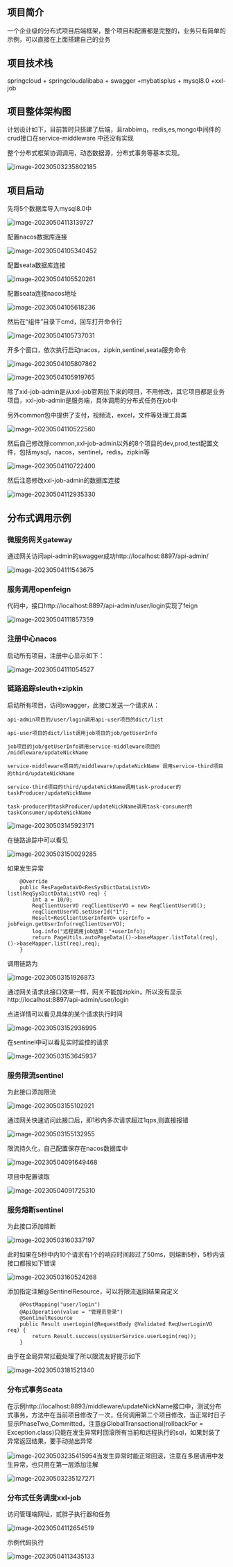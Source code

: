 ## 项目简介

一个企业级的分布式项目后端框架，整个项目和配置都是完整的，业务只有简单的示例，可以直接在上面搭建自己的业务

## 项目技术栈

springcloud + springcloudalibaba + swagger +mybatisplus + mysql8.0 +xxl-job

## 项目整体架构图

计划设计如下，目前暂时只搭建了后端，且rabbimq，redis,es,mongo中间件的crud接口在service-middleware 中还没有实现

整个分布式框架协调调用，动态数据源，分布式事务等基本实现。

![image-20230503235802185](images\image-20230503235802185.png)





## 项目启动

先将5个数据库导入mysql8.0中

![image-20230504113139727](images\image-20230504113139727.png)

配置nacos数据库连接

![image-20230504105340452](images\image-20230504105340452.png)

配置seata数据库连接

![image-20230504105520261](images\image-20230504105520261.png)

配置seata连接nacos地址

![image-20230504105618236](images\image-20230504105618236.png)

然后在“组件”目录下cmd，回车打开命令行

![image-20230504105737031](images\image-20230504105737031.png)

开多个窗口，依次执行启动nacos，zipkin,sentinel,seata服务命令

![image-20230504105807862](images\image-20230504105807862.png)

![image-20230504105919765](images\image-20230504105919765.png)

除了xxl-job-admin是从xxl-job官网拉下来的项目，不用修改，其它项目都是业务项目，xxl-job-admin是服务端，具体调用的分布式任务在job中

另外common包中提供了支付，视频流，excel，文件等处理工具类

![image-20230504110522560](images\image-20230504110522560.png)



然后自己修改除common,xxl-job-admin以外的8个项目的dev,prod,test配置文件，包括mysql，nacos，sentinel，redis，zipkin等

![image-20230504110722400](images\image-20230504110722400.png)



然后注意修改xxl-job-admin的数据库连接

![image-20230504112935330](images\image-20230504112935330.png)

## 分布式调用示例

### 微服务网关gateway

通过网关访问api-admin的swagger成功http://localhost:8897/api-admin/

![image-20230504111543675](images\image-20230504111543675.png)

### 服务调用openfeign

代码中，接口http://localhost:8897/api-admin/user/login实现了feign

![image-20230504111857359](images\image-20230504111857359.png)

### 注册中心nacos

启动所有项目，注册中心显示如下：

![image-20230504111054527](images\image-20230504111054527.png)

### 链路追踪sleuth+zipkin

启动所有项目，访问swagger，此接口发送一个请求从：

```
api-admin项目的/user/login调用api-user项目的dict/list

api-user项目的dict/list调用job项目的job/getUserInfo

job项目的job/getUserInfo调用service-middleware项目的 /middleware/updateNickName

service-middleware项目的/middleware/updateNickName 调用service-third项目的third/updateNickName

service-third项目的third/updateNickName调用task-producer的taskProducer/updateNickName

task-producer的taskProducer/updateNickName调用task-consumer的taskConsumer/updateNickName
```

![image-20230503145923171](images\image-20230503145923171.png)



在链路追踪中可以看见

![image-20230503150029285](images\image-20230503150029285.png)

如果发生异常

```
    @Override
    public ResPageDataVO<ResSysDictDataListVO> list(ReqSysDictDataListVO req) {
        int a = 10/0;
        ReqClientUserVO reqClientUserVO = new ReqClientUserVO();
        reqClientUserVO.setUserId("1");
        Result<ResClientUserInfoVO> userInfo = jobFeign.getUserInfo(reqClientUserVO);
        log.info("远程调用job结果："+userInfo);
        return PageUtils.autoPageData(()->baseMapper.listTotal(req),()->baseMapper.list(req),req);
    }
```

调用链路为

![image-20230503151926873](images\image-20230503151926873.png)

通过网关请求此接口效果一样，网关不能加zipkin，所以没有显示 http://localhost:8897/api-admin/user/login

点进详情可以看见具体的某个请求执行时间

![image-20230503152936995](images\image-20230503152936995.png)

在sentinel中可以看见实时监控的请求

![image-20230503153645937](images\image-20230503153645937.png)

### 服务限流sentinel

为此接口添加限流

![image-20230503155102921](images\image-20230503155102921.png)

通过网关快速访问此接口后，即1秒内多次请求超过1qps,则直接报错

![image-20230503155132955](images\image-20230503155132955.png)



限流持久化，自己配置保存在nacos数据库中

![image-20230504091649468](images\image-20230504091649468.png)

项目中配置读取

![image-20230504091725310](images\image-20230504091725310.png)

### 服务熔断sentinel

为此接口添加熔断

![image-20230503160337197](images\image-20230503160337197.png)

此时如果在5秒中内10个请求有1个的响应时间超过了50ms，则熔断5秒，5秒内该接口都报如下错误

![image-20230503160524268](images\image-20230503160524268.png)

添加指定注解@SentinelResource，可以将限流返回结果自定义

```
    @PostMapping("user/login")
    @ApiOperation(value = "管理员登录")
    @SentinelResource
    public Result userLogin(@RequestBody @Validated ReqUserLoginVO req) {
        return Result.success(sysUserService.userLogin(req));
    }
```

由于在全局异常拦截处理了所以限流友好提示如下

![image-20230503181521340](images\image-20230503181521340.png)

### 分布式事务Seata

在示例http://localhost:8893/middleware/updateNickName接口中，测试分布式事务，方法中在当前项目修改了一次，任何调用第二个项目修改，当正常时日子显示PhaseTwo_Committed，注意@GlobalTransactional(rollbackFor = Exception.class)只能在发生异常时回滚所有当前和远程执行的sql，如果封装了异常返回结果，要手动抛出异常

![image-20230503235415954](images\image-20230503235415954.png)当发生异常时能正常回滚，注意在多层调用中发生异常，也只用在第一层添加注解

![image-20230503235127271](images\image-20230503235127271.png)

### 分布式任务调度xxl-job

访问管理端网址，贰胖子执行器和任务

![image-20230504112654519](images\image-20230504112654519.png)

示例代码执行

![image-20230504113435133](images\image-20230504113435133.png)

